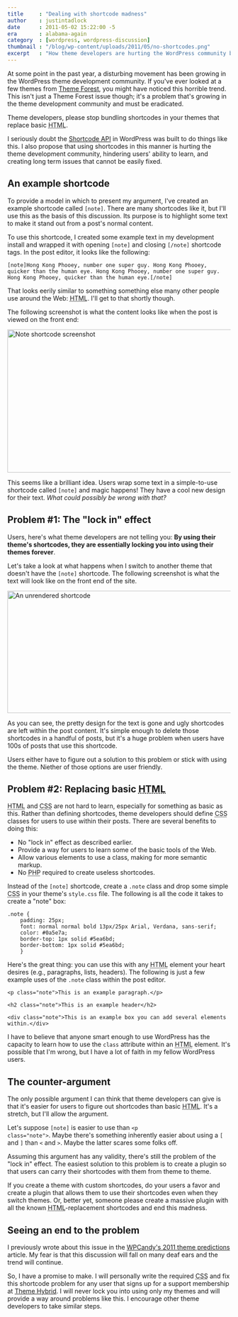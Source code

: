 ```yaml
---
title     : "Dealing with shortcode madness"
author    : justintadlock
date      : 2011-05-02 15:22:00 -5
era       : alabama-again
category  : [wordpress, wordpress-discussion]
thumbnail : "/blog/wp-content/uploads/2011/05/no-shortcodes.png"
excerpt   : "How theme developers are hurting the WordPress community by bundling shortcodes that replace basic HTML."
---
```


At some point in the past year, a disturbing movement has been growing in the WordPress theme development community.  If you've ever looked at a few themes from <a href="http://themeforest.com" title="Theme Forest">Theme Forest</a>, you might have noticed this horrible trend.  This isn't just a Theme Forest issue though; it's a problem that's growing in the theme development community and must be eradicated.

Theme developers, please stop bundling shortcodes in your themes that replace basic <abbr title="Hypertext Markup Language">HTML</abbr>.

I seriously doubt the <a href="http://codex.wordpress.org/Shortcode_API" title="WordPress Codex: Shortcode API">Shortcode API</a> in WordPress was built to do things like this.  I also propose that using shortcodes in this manner is hurting the theme development community, hindering users' ability to learn, and creating long term issues that cannot be easily fixed.

<h2>An example shortcode</h2>

To provide a model in which to present my argument, I've created an example shortcode called <code>[note]</code>.  There are many shortcodes like it, but I'll use this as the basis of this discussion.  Its purpose is to highlight some text to make it stand out from a post's normal content.

To use this shortcode, I created some example text in my development install and wrapped it with opening <code>[note]</code> and closing <code>[/note]</code> shortcode tags.  In the post editor, it looks like the following:

<pre><code>[note]Hong Kong Phooey, number one super guy. Hong Kong Phooey, quicker than the human eye. Hong Kong Phooey, number one super guy. Hong Kong Phooey, quicker than the human eye.[/note]</code></pre>

That looks eerily similar to something something else many other people use around the Web:  <abbr title="Hypertext Markup Language">HTML</abbr>.  I'll get to that shortly though.

The following screenshot is what the content looks like when the post is viewed on the front end:

<img src="http://justintadlock.com/blog/wp-content/uploads/2011/05/note-shortcode.png" alt="Note shortcode screenshot" title="Example shortcode screenshot" width="600" height="323" class="aligncenter size-full wp-image-3051" />

This seems like a brilliant idea.  Users wrap some text in a simple-to-use shortcode called <code>[note]</code> and magic happens!  They have a cool new design for their text.  <em>What could possibly be wrong with that?</em>

<h2>Problem #1:  The "lock in" effect</h2>

Users, here's what theme developers are not telling you:  <strong>By using their theme's shortcodes, they are essentially locking you into using their themes forever</strong>.

Let's take a look at what happens when I switch to another theme that doesn't have the <code>[note]</code> shortcode.  The following screenshot is what the text will look like on the front end of the site.

<img src="http://justintadlock.com/blog/wp-content/uploads/2011/05/shortcode-note-problem.png" alt="An unrendered shortcode" title="Example shortcode not rendering" width="600" height="276" class="aligncenter size-full wp-image-3056" />

As you can see, the pretty design for the text is gone and ugly shortcodes are left within the post content.  It's simple enough to delete those shortcodes in a handful of posts, but it's a huge problem when users have 100s of posts that use this shortcode.

Users either have to figure out a solution to this problem or stick with using the theme.  Niether of those options are user friendly.

<h2>Problem #2:  Replacing basic <abbr title="Hypertext Markup Language">HTML</abbr></h2>

<abbr title="Hypertext Markup Language">HTML</abbr> and <abbr title="Cascading Style Sheets">CSS</abbr> are not hard to learn, especially for something as basic as this.  Rather than defining shortcodes, theme developers should define <abbr title="Cascading Style Sheets">CSS</abbr> classes for users to use within their posts.  There are several benefits to doing this:

<ul>
	<li>No "lock in" effect as described earlier.</li>
	<li>Provide a way for users to learn some of the basic tools of the Web.</li>
	<li>Allow various elements to use a class, making for more semantic markup.</li>
	<li>No <abbr title="Hypertext Preprocessor">PHP</abbr> required to create useless shortcodes.</li>
</ul>

Instead of the <code>[note]</code> shortcode, create a <code>.note</code> class and drop some simple <abbr title="Cascading Style Sheets">CSS</abbr> in your theme's <code>style.css</code> file.  The following is all the code it takes to create a "note" box:

<pre><code>.note {
	padding: 25px;
	font: normal normal bold 13px/25px Arial, Verdana, sans-serif;
	color: #0a5e7a;
	border-top: 1px solid #5ea6bd;
	border-bottom: 1px solid #5ea6bd;
	}</code></pre>

Here's the great thing:  you can use this with any <abbr title="Hypertext Markup Language">HTML</abbr> element your heart desires (e.g., paragraphs, lists, headers).  The following is just a few example uses of the <code>.note</code> class within the post editor.

<pre><code>&lt;p class="note">This is an example paragraph.&lt;/p>

&lt;h2 class="note">This is an example header&lt;/h2>

&lt;div class="note">This is an example box you can add several elements within.&lt;/div></code></pre>

I have to believe that anyone smart enough to use WordPress has the capacity to learn how to use the <code>class</code> attribute within an <abbr title="Hypertext Markup Language">HTML</abbr> element.  It's possible that I'm wrong, but I have a lot of faith in my fellow WordPress users.

<h2>The counter-argument</h2>

The only possible argument I can think that theme developers can give is that it's easier for users to figure out shortcodes than basic <abbr title="Hypertext Markup Language">HTML</abbr>.  It's a stretch, but I'll allow the argument.

Let's suppose <code>[note]</code> is easier to use than <code>&lt;p class="note"></code>.  Maybe there's something inherently easier about using a <code>[</code> and <code>]</code> than <code>&lt;</code> and <code>&gt;</code>.  Maybe the latter scares some folks off.

Assuming this argument has any validity, there's still the problem of the "lock in" effect.  The easiest solution to this problem is to create a plugin so that users can carry their shortcodes with them from theme to theme.

If you create a theme with custom shortcodes, do your users a favor and create a plugin that allows them to use their shortcodes even when they switch themes.  Or, better yet, someone please create a massive plugin with all the known <abbr title="Hypertext Markup Language">HTML</abbr>-replacement shortcodes and end this madness.

<h2>Seeing an end to the problem</h2>

I previously wrote about this issue in the <a href="http://wpcandy.com/presents/the-future-of-wordpress-themes-in-2011" title="The future of WordPress themes in 2011">WPCandy's 2011 theme predictions</a> article.  My fear is that this discussion will fall on many deaf ears and the trend will continue.

So, I have a promise to make.  I will personally write the required <abbr title="Cascading Style Sheets">CSS</abbr> and fix this shortcode problem for any user that signs up for a support membership at <a href="http://themehybrid.com" title="Theme Hybrid">Theme Hybrid</a>.  I will never lock you into using only my themes and will provide a way around problems like this.  I encourage other theme developers to take similar steps.
